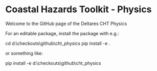 # Coastal Hazards Toolkit - Physics

Welcome to the GitHub page of the Deltares CHT Physics

For an editable package, install the package with e.g.:

cd d:\checkouts\github\cht_physics
pip install -e .

or something like:

pip install -e d:\checkouts\github\cht_physics
